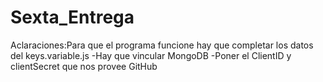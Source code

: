# Sexta_Entrega
Aclaraciones:Para que el programa funcione hay que completar los datos del keys.variable.js
-Hay que vincular MongoDB
-Poner el ClientID y clientSecret que nos provee GitHub
